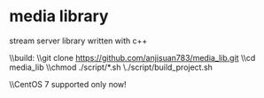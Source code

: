 # media library
stream server library written with c++

\\\build:
\\\git clone https://github.com/anjisuan783/media_lib.git
\\\cd media_lib
\\\chmod ./script/*.sh
\\\./script/build_project.sh

\\\CentOS 7 supported only now!
